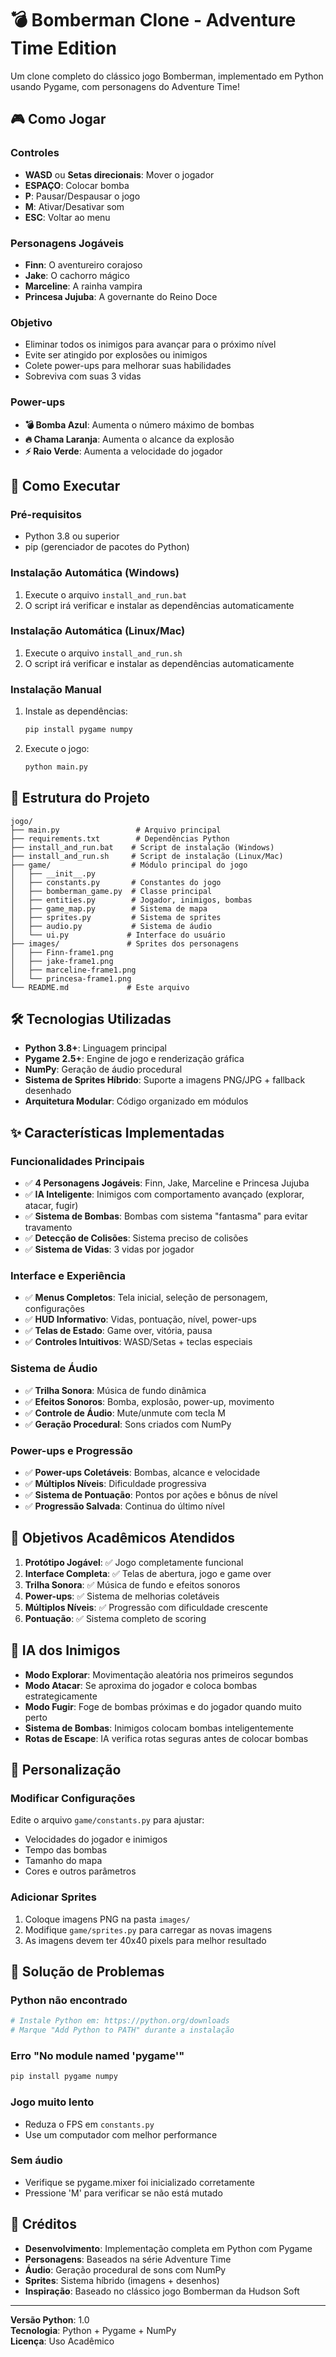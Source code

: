 # 💣 Bomberman Clone - Adventure Time Edition

Um clone completo do clássico jogo Bomberman, implementado em Python usando Pygame, com personagens do Adventure Time!

## 🎮 Como Jogar

### Controles
- **WASD** ou **Setas direcionais**: Mover o jogador
- **ESPAÇO**: Colocar bomba
- **P**: Pausar/Despausar o jogo
- **M**: Ativar/Desativar som
- **ESC**: Voltar ao menu

### Personagens Jogáveis
- **Finn**: O aventureiro corajoso
- **Jake**: O cachorro mágico
- **Marceline**: A rainha vampira
- **Princesa Jujuba**: A governante do Reino Doce

### Objetivo
- Eliminar todos os inimigos para avançar para o próximo nível
- Evite ser atingido por explosões ou inimigos
- Colete power-ups para melhorar suas habilidades
- Sobreviva com suas 3 vidas

### Power-ups
- **💣 Bomba Azul**: Aumenta o número máximo de bombas
- **🔥 Chama Laranja**: Aumenta o alcance da explosão
- **⚡ Raio Verde**: Aumenta a velocidade do jogador

## 🚀 Como Executar

### Pré-requisitos
- Python 3.8 ou superior
- pip (gerenciador de pacotes do Python)

### Instalação Automática (Windows)
1. Execute o arquivo `install_and_run.bat`
2. O script irá verificar e instalar as dependências automaticamente

### Instalação Automática (Linux/Mac)
1. Execute o arquivo `install_and_run.sh`
2. O script irá verificar e instalar as dependências automaticamente

### Instalação Manual
1. Instale as dependências:
   ```bash
   pip install pygame numpy
   ```
2. Execute o jogo:
   ```bash
   python main.py
   ```

## 📁 Estrutura do Projeto

```
jogo/
├── main.py                 # Arquivo principal
├── requirements.txt        # Dependências Python
├── install_and_run.bat    # Script de instalação (Windows)
├── install_and_run.sh     # Script de instalação (Linux/Mac)
├── game/                  # Módulo principal do jogo
│   ├── __init__.py
│   ├── constants.py       # Constantes do jogo
│   ├── bomberman_game.py  # Classe principal
│   ├── entities.py        # Jogador, inimigos, bombas
│   ├── game_map.py        # Sistema de mapa
│   ├── sprites.py         # Sistema de sprites
│   ├── audio.py           # Sistema de áudio
│   └── ui.py             # Interface do usuário
├── images/               # Sprites dos personagens
│   ├── Finn-frame1.png
│   ├── jake-frame1.png
│   ├── marceline-frame1.png
│   └── princesa-frame1.png
└── README.md             # Este arquivo
```

## 🛠️ Tecnologias Utilizadas

- **Python 3.8+**: Linguagem principal
- **Pygame 2.5+**: Engine de jogo e renderização gráfica
- **NumPy**: Geração de áudio procedural
- **Sistema de Sprites Híbrido**: Suporte a imagens PNG/JPG + fallback desenhado
- **Arquitetura Modular**: Código organizado em módulos

## ✨ Características Implementadas

### Funcionalidades Principais
- ✅ **4 Personagens Jogáveis**: Finn, Jake, Marceline e Princesa Jujuba
- ✅ **IA Inteligente**: Inimigos com comportamento avançado (explorar, atacar, fugir)
- ✅ **Sistema de Bombas**: Bombas com sistema "fantasma" para evitar travamento
- ✅ **Detecção de Colisões**: Sistema preciso de colisões
- ✅ **Sistema de Vidas**: 3 vidas por jogador

### Interface e Experiência
- ✅ **Menus Completos**: Tela inicial, seleção de personagem, configurações
- ✅ **HUD Informativo**: Vidas, pontuação, nível, power-ups
- ✅ **Telas de Estado**: Game over, vitória, pausa
- ✅ **Controles Intuitivos**: WASD/Setas + teclas especiais

### Sistema de Áudio
- ✅ **Trilha Sonora**: Música de fundo dinâmica
- ✅ **Efeitos Sonoros**: Bomba, explosão, power-up, movimento
- ✅ **Controle de Áudio**: Mute/unmute com tecla M
- ✅ **Geração Procedural**: Sons criados com NumPy

### Power-ups e Progressão
- ✅ **Power-ups Coletáveis**: Bombas, alcance e velocidade
- ✅ **Múltiplos Níveis**: Dificuldade progressiva
- ✅ **Sistema de Pontuação**: Pontos por ações e bônus de nível
- ✅ **Progressão Salvada**: Continua do último nível

## 🎯 Objetivos Acadêmicos Atendidos

1. **Protótipo Jogável**: ✅ Jogo completamente funcional
2. **Interface Completa**: ✅ Telas de abertura, jogo e game over
3. **Trilha Sonora**: ✅ Música de fundo e efeitos sonoros
4. **Power-ups**: ✅ Sistema de melhorias coletáveis
5. **Múltiplos Níveis**: ✅ Progressão com dificuldade crescente
6. **Pontuação**: ✅ Sistema completo de scoring

## 🤖 IA dos Inimigos

- **Modo Explorar**: Movimentação aleatória nos primeiros segundos
- **Modo Atacar**: Se aproxima do jogador e coloca bombas estrategicamente  
- **Modo Fugir**: Foge de bombas próximas e do jogador quando muito perto
- **Sistema de Bombas**: Inimigos colocam bombas inteligentemente
- **Rotas de Escape**: IA verifica rotas seguras antes de colocar bombas

## 🔧 Personalização

### Modificar Configurações
Edite o arquivo `game/constants.py` para ajustar:
- Velocidades do jogador e inimigos
- Tempo das bombas
- Tamanho do mapa
- Cores e outros parâmetros

### Adicionar Sprites
1. Coloque imagens PNG na pasta `images/`
2. Modifique `game/sprites.py` para carregar as novas imagens
3. As imagens devem ter 40x40 pixels para melhor resultado

## 🐛 Solução de Problemas

### Python não encontrado
```bash
# Instale Python em: https://python.org/downloads
# Marque "Add Python to PATH" durante a instalação
```

### Erro "No module named 'pygame'"
```bash
pip install pygame numpy
```

### Jogo muito lento
- Reduza o FPS em `constants.py`
- Use um computador com melhor performance

### Sem áudio
- Verifique se pygame.mixer foi inicializado corretamente
- Pressione 'M' para verificar se não está mutado

## 📝 Créditos

- **Desenvolvimento**: Implementação completa em Python com Pygame
- **Personagens**: Baseados na série Adventure Time
- **Áudio**: Geração procedural de sons com NumPy
- **Sprites**: Sistema híbrido (imagens + desenhos)
- **Inspiração**: Baseado no clássico jogo Bomberman da Hudson Soft

---

**Versão Python**: 1.0  
**Tecnologia**: Python + Pygame + NumPy  
**Licença**: Uso Acadêmico
